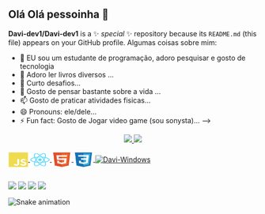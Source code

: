 ## Olá Olá pessoinha 👋
**Davi-dev1/Davi-dev1** is a ✨ _special_ ✨ repository because its `README.md` (this file) appears on your GitHub profile.
Algumas coisas sobre mim:

- 🔭 EU sou um estudante de programação, adoro pesquisar e gosto de tecnologia
- 🌱 Adoro ler livros diversos ...
- 🤔 Curto desafios...
- 💬 Gosto de pensar bastante sobre a vida  ...
- 📫  Gosto de praticar atividades fisicas...
- 😄 Pronouns: ele/dele...
- ⚡ Fun fact:  Gosto de Jogar video game (sou sonysta)...
-->
<div align="center">
  <a href="https://github.com/Mateus-Batista12">
  <img height="180em" src="https://github-readme-stats.vercel.app/api?username=Davi-dev1&show_icons=true&theme=dracula&include_all_commits=true&count_private=true"/>
  <img height="170em" src="https://github-readme-stats.vercel.app/api/top-langs/?username=Davi-dev1&layout=compact&langs_count=7&theme=dracula"/>
</div>

  <div style="display: inline_block"><br>
  <img align="center" alt="Davi-Js" height="30" width="40" src="https://raw.githubusercontent.com/devicons/devicon/master/icons/javascript/javascript-plain.svg">
  <img align="center" alt="Davi-React" height="30" width="40" src="https://raw.githubusercontent.com/devicons/devicon/master/icons/react/react-original.svg">
  <img align="center" alt="Davi-HTML" height="30" width="40" src="https://raw.githubusercontent.com/devicons/devicon/master/icons/html5/html5-original.svg">
  <img align="center" alt="Davi-CSS" height="30" width="40" src="https://raw.githubusercontent.com/devicons/devicon/master/icons/css3/css3-original.svg">
  <img align="center" alt="Davi-Windows" height="30" width="40"src="https://cdn.jsdelivr.net/gh/devicons/devicon@latest/icons/windows11/windows11-original.svg">
</div>
  
 ##
  
  <div> 
  <a href="https://www.instagram.com/davigg335?igsh=azQxZjVmM2NkYWp4="_blank"><img src="https://img.shields.io/badge/-Instagram-%23E4405F?style=for-the-badge&logo=instagram&logoColor=white" target="_blank"></a> 
  <a href = "mailto:davigancalvesdasilva@gmail.com"><img src="https://img.shields.io/badge/-Gmail-%23333?style=for-the-badge&logo=gmail&logoColor=white" target="_blank"></a>
  <a href="www.linkedin.com/in/davi-gonçalves01" target="_blank"><img src="https://img.shields.io/badge/-LinkedIn-%230077B5?style=for-the-badge&logo=linkedin&logoColor=white" target="_blank"></a> 
    <a href="https://profile.playstation.com/link_gamer001" target="_blank"><img src="https://img.shields.io/badge/PlayStation-003791?style=for-the-badge&logo=playstation&logoColor=white" target="_blank"></a> 
 
 ![Snake animation](https://github.com/Davi-dev1/Davi-dev1/blob/output/github-contribution-grid-snake.svg)
 
</div>
